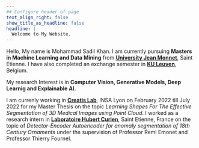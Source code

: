 ```yaml
---
## Configure header of page
text_align_right: false
show_title_as_headline: false
headline: |
  Welcome to My Website.
---
```


<!-- this is a subheadline -->

Hello, My name is Mohammad Sadil Khan. I am currently pursuing **Masters in Machine Learning and Data Mining** from [**University Jean Monnet**](https://www.univ-st-etienne.fr/fr/index.html), Saint Etienne. I have also completed an exchange semester in [**KU Leuven**](https://www.kuleuven.be/english/kuleuven), Belgium.

My research Interest is in **Computer Vision, Generative Models, Deep Learnig and Explainable AI.**

I am currenly working in [**Creatis Lab**](https://www.creatis.insa-lyon.fr/site7/en), INSA Lyon on February 2022 till July 2022 for my Master Thesis on the topic *Learning Shapes For The Effective Segmentation of 3D Medical Images using Point Cloud*. I worked as a research intern in [**Laboratoire Hubert Curien**](https://laboratoirehubertcurien.univ-st-etienne.fr/en/index.html), Saint Etienne, France on the topic of *Detector-Encoder Autoencoder for anomaly segmentation of 18th Century Ornaments* under the supervision of Professor Ŕemi Emonet and Professor Thierry Fournel.

